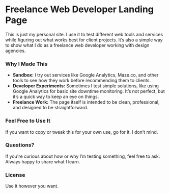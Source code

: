 # Freelance Web Developer Landing Page  

This is just my personal site. I use it to test different web tools and services while figuring out what works best for client projects. It’s also a simple way to show what I do as a freelance web developer working with design agencies.  

### Why I Made This  
- **Sandbox:** I try out services like Google Analytics, Maze.co, and other tools to see how they work before recommending them to clients.  
- **Developer Experiments:** Sometimes I test simple solutions, like using Google Analytics for basic site downtime monitoring. It’s not perfect, but it’s a quick way to keep an eye on things.  
- **Freelance Work:** The page itself is intended to be clean, professional, and designed to be straightforward.  

### Feel Free to Use It  
If you want to copy or tweak this for your own use, go for it. I don’t mind.  

### Questions?  
If you're curious about how or why I’m testing something, feel free to ask. Always happy to share what I learn.  

### License  
Use it however you want.
